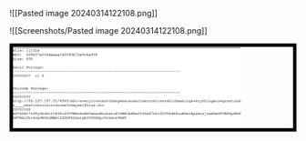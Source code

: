 
![[Pasted image 20240314122108.png]]



![[Screenshots/Pasted image 20240314122108.png]]

<div style="border: 6px solid black">
<img width="400" src="Screenshots/Pasted image 20240314122211.png">
</div>
